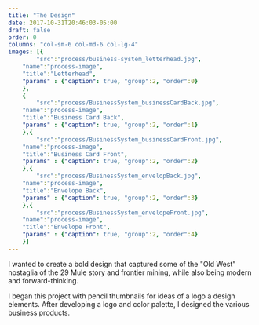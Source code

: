 ```yaml
---
title: "The Design"
date: 2017-10-31T20:46:03-05:00
draft: false
order: 0
columns: "col-sm-6 col-md-6 col-lg-4"
images: [{
        "src":"process/business-system_letterhead.jpg",
    "name":"process-image",
    "title":"Letterhead",
    "params" : {"caption": true, "group":2, "order":0}
    },
    {
        "src":"process/BusinessSystem_businessCardBack.jpg",
    "name":"process-image",
    "title":"Business Card Back",
    "params" : {"caption": true, "group":2, "order":1}
    },{
        "src":"process/BusinessSystem_businessCardFront.jpg",
    "name":"process-image",
    "title":"Business Card Front",
    "params" : {"caption": true, "group":2, "order":2}
    },{
        "src":"process/BusinessSystem_envelopBack.jpg",
    "name":"process-image",
    "title":"Envelope Back",
    "params" : {"caption": true, "group":2, "order":3}
    },{
        "src":"process/BusinessSystem_envelopeFront.jpg",
    "name":"process-image",
    "title":"Envelope Front",
    "params" : {"caption": true, "group":2, "order":4}
    }]
---
```

I wanted to create a bold design that captured some of the "Old West" nostaglia of the 29 Mule story and frontier mining, while also being modern and forward-thinking.

I began this project with pencil thumbnails for ideas of a logo a design elements. After developing a logo and color palette, I designed the various business products.